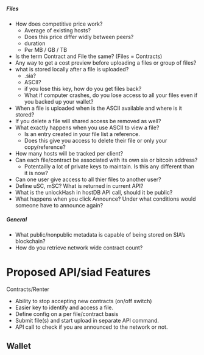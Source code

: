 ##### Files

- How does competitive price work?
  - Average of existing hosts?
  - Does this price differ widly between peers?
  - duration
  - Per MB / GB / TB
- Is the term Contract and File the same? (Files = Contracts)
- Any way to get a cost preview before uploading a files or group of files?
- what is stored locally after a file is uploaded?
  - .sia?
  - ASCII?
  - if you lose this key, how do you get files back?
  - What if computer crashes, do you lose access to all your files even if you backed up your wallet?
- When a file is uploaded when is the ASCII available and where is it stored?
- If you delete a file will shared access be removed as well?
- What exactly happens when you use ASCII to view a file?
   - Is an entry created in your file list a reference.
   - Does this give you access to delete their file or only your copy/reference?
- How many hosts will be tracked per client?
- Can each file/contract be associated with its own sia or bitcoin address? 
  - Potentailly a lot of private keys to maintain. Is this any different than it is now?
- Can one user give access to all thier files to another user?
- Define uSC, mSC? What is returned in current API?
- What is the unlockHash in hostDB API call, should it be public?
- What happens when you click Announce? Under what conditions would someone have to announce again?


##### General

- What public/nonpublic metadata is capable of being stored on SIA’s blockchain?
- How do you retrieve network wide contract count?

Proposed API/siad Features
=====

Contracts/Renter
- Ability to stop accepting new contracts (on/off switch)
- Easier key to identify and access a file. 
- Define config on a per file/contract basis
- Submit file(s) and start upload in separate API command.
- API call to check if you are announced to the network or not.

Wallet
- 
